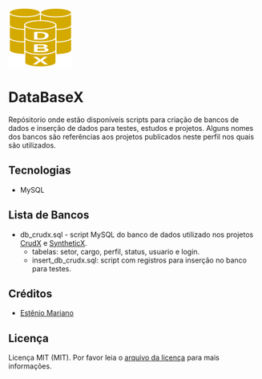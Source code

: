 <img src="images/databasex.svg" alt="" width="128" height="120"> 

# DataBaseX

 Repósitorio onde estão disponíveis scripts para criação de bancos de dados e inserção de dados para testes, estudos e projetos. Alguns nomes dos bancos são referências aos projetos publicados neste perfil nos quais são utilizados.

 ## Tecnologias

- MySQL

## Lista de Bancos

- db_crudx.sql - script MySQL do banco de dados utilizado nos projetos [CrudX](https://github.com/emso-exe/CrudX) e [SyntheticX](https://github.com/emso-exe/SyntheticX).
    - tabelas: setor, cargo, perfil, status, usuario e login.
    - insert_db_crudx.sql: script com registros para inserção no banco para testes.

## Créditos

- [Estênio Mariano](https://github.com/emso-exe)

## Licença

Licença MIT (MIT). Por favor leia o [arquivo da licença](LICENSE) para mais informações.
